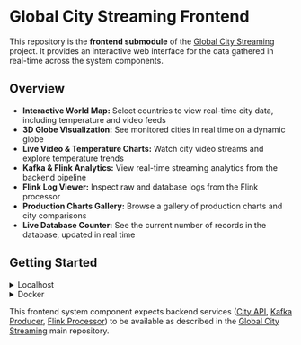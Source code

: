 # Global City Streaming Frontend

This repository is the **frontend submodule** of the [Global City Streaming](https://github.com/mrjex/Global-City-Streaming) project. It provides an interactive web interface for the data gathered in real-time across the system components.

## Overview

- **Interactive World Map:** Select countries to view real-time city data, including temperature and video feeds
- **3D Globe Visualization:** See monitored cities in real time on a dynamic globe
- **Live Video & Temperature Charts:** Watch city video streams and explore temperature trends
- **Kafka & Flink Analytics:** View real-time streaming analytics from the backend pipeline
- **Flink Log Viewer:** Inspect raw and database logs from the Flink processor
- **Production Charts Gallery:** Browse a gallery of production charts and city comparisons
- **Live Database Counter:** See the current number of records in the database, updated in real time


## Getting Started

<details>
  <summary>Localhost</summary>

1. **Install dependencies:**
   ```bash
   npm install
   ```
2. **Run the development server:**
   ```bash
   npm run dev
   ```
The app will be available at [http://localhost:3001](http://localhost:3001)

</details>


<details>
  <summary>Docker</summary>

1. **Build the Docker image:**
   ```bash
   docker build -t global-city-streaming-frontend .
   ```
2. **Run the container:**
   ```bash
   docker run -p 3001:3001 global-city-streaming-frontend
   ```

</details>


This frontend system component expects backend services ([City API](https://github.com/mrjex/City-API-Global-City-Streaming), [Kafka Producer](https://github.com/mrjex/Kafka-Producer-Global-City-Streaming), [Flink Processor](https://github.com/mrjex/Flink-Processor-Global-City-Streaming)) to be available as described in the [Global City Streaming](https://github.com/mrjex/Global-City-Streaming) main repository.
